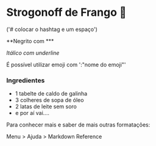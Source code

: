 # Strogonoff de Frango :chicken:

('# colocar o hashtag e um espaço')

**Negrito com ***

_Itálico com underline_

É possível utilizar emoji com ':"nome do emoji"'

### Ingredientes

- 1 tabelte de caldo de galinha
- 3 colheres de sopa de óleo
- 2 latas de leite sem soro
- e por aí vai....



Para conhecer mais e saber de mais outras formatações:

Menu > Ajuda > Markdown Reference